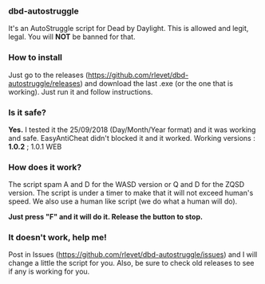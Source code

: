 ### dbd-autostruggle
It's an AutoStruggle script for Dead by Daylight.
This is allowed and legit, legal. You will **NOT** be banned for that.

### How to install

Just go to the releases (https://github.com/rlevet/dbd-autostruggle/releases) and download the last .exe (or the one that is working).
Just run it and follow instructions.

### Is it safe?

**Yes.** I tested it the 25/09/2018 (Day/Month/Year format) and it was working and safe.
EasyAntiCheat didn't blocked it and it worked.
Working versions : **1.0.2** ; 1.0.1 WEB

### How does it work?

The script spam A and D for the WASD version or Q and D for the ZQSD version.
The script is under a timer to make that it will not exceed human's speed. We also use a human like script (we do what a human will do).

**Just press "F" and it will do it. Release the button to stop.**

### It doesn't work, help me!

Post in Issues (https://github.com/rlevet/dbd-autostruggle/issues) and I will change a little the script for you.
Also, be sure to check old releases to see if any is working for you.
